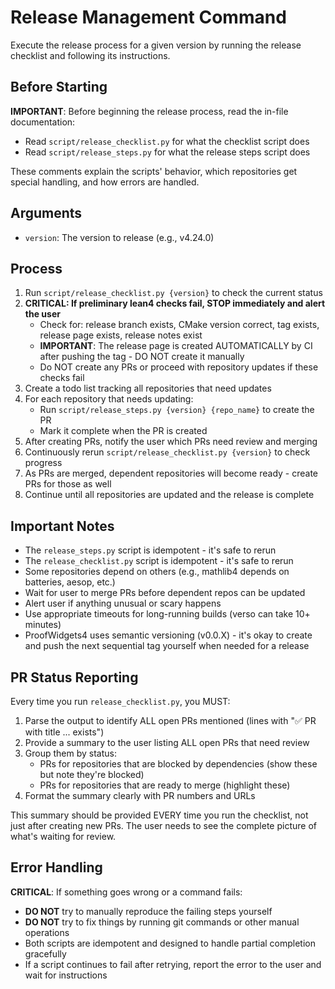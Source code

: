 # Release Management Command

Execute the release process for a given version by running the release checklist and following its instructions.

## Before Starting

**IMPORTANT**: Before beginning the release process, read the in-file documentation:
- Read `script/release_checklist.py` for what the checklist script does
- Read `script/release_steps.py` for what the release steps script does

These comments explain the scripts' behavior, which repositories get special handling, and how errors are handled.

## Arguments
- `version`: The version to release (e.g., v4.24.0)

## Process

1. Run `script/release_checklist.py {version}` to check the current status
2. **CRITICAL: If preliminary lean4 checks fail, STOP immediately and alert the user**
   - Check for: release branch exists, CMake version correct, tag exists, release page exists, release notes exist
   - **IMPORTANT**: The release page is created AUTOMATICALLY by CI after pushing the tag - DO NOT create it manually
   - Do NOT create any PRs or proceed with repository updates if these checks fail
3. Create a todo list tracking all repositories that need updates
4. For each repository that needs updating:
   - Run `script/release_steps.py {version} {repo_name}` to create the PR
   - Mark it complete when the PR is created
5. After creating PRs, notify the user which PRs need review and merging
6. Continuously rerun `script/release_checklist.py {version}` to check progress
7. As PRs are merged, dependent repositories will become ready - create PRs for those as well
8. Continue until all repositories are updated and the release is complete

## Important Notes

- The `release_steps.py` script is idempotent - it's safe to rerun
- The `release_checklist.py` script is idempotent - it's safe to rerun
- Some repositories depend on others (e.g., mathlib4 depends on batteries, aesop, etc.)
- Wait for user to merge PRs before dependent repos can be updated
- Alert user if anything unusual or scary happens
- Use appropriate timeouts for long-running builds (verso can take 10+ minutes)
- ProofWidgets4 uses semantic versioning (v0.0.X) - it's okay to create and push the next sequential tag yourself when needed for a release

## PR Status Reporting

Every time you run `release_checklist.py`, you MUST:
1. Parse the output to identify ALL open PRs mentioned (lines with "✅ PR with title ... exists")
2. Provide a summary to the user listing ALL open PRs that need review
3. Group them by status:
   - PRs for repositories that are blocked by dependencies (show these but note they're blocked)
   - PRs for repositories that are ready to merge (highlight these)
4. Format the summary clearly with PR numbers and URLs

This summary should be provided EVERY time you run the checklist, not just after creating new PRs.
The user needs to see the complete picture of what's waiting for review.

## Error Handling

**CRITICAL**: If something goes wrong or a command fails:
- **DO NOT** try to manually reproduce the failing steps yourself
- **DO NOT** try to fix things by running git commands or other manual operations
- Both scripts are idempotent and designed to handle partial completion gracefully
- If a script continues to fail after retrying, report the error to the user and wait for instructions
